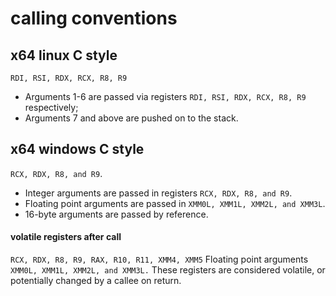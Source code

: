 # calling conventions

## x64 linux C style
`RDI, RSI, RDX, RCX, R8, R9`
- Arguments 1-6 are passed via registers `RDI, RSI, RDX, RCX, R8, R9` respectively;
- Arguments 7 and above are pushed on to the stack.

## x64 windows C style
`RCX, RDX, R8, and R9`.
- Integer arguments are passed in registers `RCX, RDX, R8, and R9`.
- Floating point arguments are passed in `XMM0L, XMM1L, XMM2L, and XMM3L`.
- 16-byte arguments are passed by reference.

#### volatile registers after call
`RCX, RDX, R8, R9, RAX, R10, R11, XMM4, XMM5`
Floating point arguments `XMM0L, XMM1L, XMM2L, and XMM3L.`
These registers are considered volatile, or potentially changed by a callee on return.
